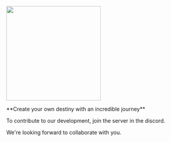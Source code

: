 </p>
      <img src="https://i.imgur.com/cek6Mgb.png" Project Logo Url" width="250">
<p>
**Create your own destiny with an incredible journey**

To contribute to our development, join the server in the discord.

We're looking forward to collaborate with you.

